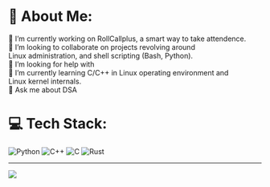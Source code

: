 # 💫 About Me:
🔭 I’m currently working on RollCallplus, a smart way to take attendence.<br>👯 I’m looking to collaborate on projects revolving around<br>Linux administration, and shell scripting (Bash, Python).<br>🤝 I’m looking for help with <br>🌱 I’m currently learning  C/C++ in Linux operating environment and<br>Linux kernel internals.<br>💬 Ask me about DSA<br>


# 💻 Tech Stack:
![Python](https://img.shields.io/badge/python-3670A0?style=flat&logo=python&logoColor=ffdd54) ![C++](https://img.shields.io/badge/c++-%2300599C.svg?style=flat&logo=c%2B%2B&logoColor=white) ![C](https://img.shields.io/badge/c-%2300599C.svg?style=flat&logo=c&logoColor=white) ![Rust](https://img.shields.io/badge/rust-%23000000.svg?style=flat&logo=rust&logoColor=white)


---
[![](https://visitcount.itsvg.in/api?id=hazyq0&icon=0&color=11)](https://visitcount.itsvg.in)


